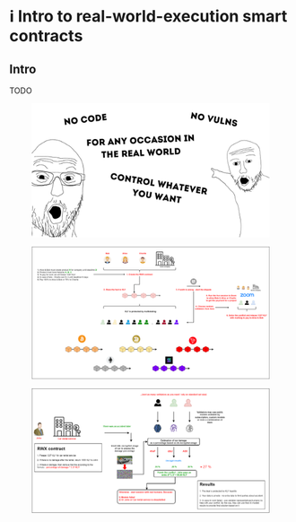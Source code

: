# ℹ️ Intro to real-world-execution smart contracts

## Intro

TODO

<figure><img src="../.gitbook/assets/RWX_Soyjacks.png" alt=""><figcaption></figcaption></figure>



<figure><img src="../.gitbook/assets/RWX_Example.png" alt=""><figcaption></figcaption></figure>

<figure><img src="../.gitbook/assets/FHE_ML_RWX_KLY.drawio.png" alt=""><figcaption></figcaption></figure>
